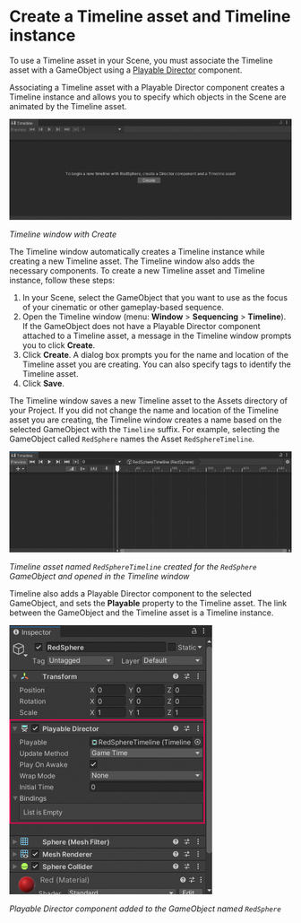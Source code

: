 # Create a Timeline asset and Timeline instance

To use a Timeline asset in your Scene, you must associate the Timeline asset with a GameObject using a [Playable Director](playable-director.md) component.

Associating a Timeline asset with a Playable Director component creates a Timeline instance and allows you to specify which objects in the Scene are animated by the Timeline asset.

![](images/tl-create-button.png)

_Timeline window with Create_

The Timeline window automatically creates a Timeline instance while creating a new Timeline asset. The Timeline window also adds the necessary components. To create a new Timeline asset and Timeline instance, follow these steps:

1. In your Scene, select the GameObject that you want to use as the focus of your cinematic or other gameplay-based sequence.
2. Open the Timeline window (menu: **Window** &gt; **Sequencing** &gt; **Timeline**). If the GameObject does not have a Playable Director component attached to a Timeline asset, a message in the Timeline window prompts you to click  **Create**.
3. Click **Create**. A dialog box prompts you for the name and location of the Timeline asset you are creating. You can also specify tags to identify the Timeline asset.
4. Click **Save**.

The Timeline window saves a new Timeline asset to the Assets directory of your Project. If you did not change the name and location of the Timeline asset you are creating, the Timeline window creates a name based on the selected GameObject with the `Timeline` suffix. For example, selecting the GameObject called `RedSphere` names the Asset `RedSphereTimeline`.

![](images/tl-redsphere-created.png)

_Timeline asset named `RedSphereTimeline` created for the `RedSphere` GameObject and opened in the Timeline window_

Timeline also adds a Playable Director component to the selected GameObject, and sets the **Playable** property to the Timeline asset. The link between the GameObject and the Timeline asset is a Timeline instance.

![](images/insp-redsphere-director.png)

_Playable Director component added to the GameObject named `RedSphere`_
